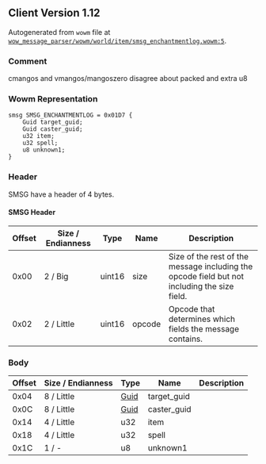 ## Client Version 1.12

Autogenerated from `wowm` file at [`wow_message_parser/wowm/world/item/smsg_enchantmentlog.wowm:5`](https://github.com/gtker/wow_messages/tree/main/wow_message_parser/wowm/world/item/smsg_enchantmentlog.wowm#L5).

### Comment

cmangos and vmangos/mangoszero disagree about packed and extra u8

### Wowm Representation
```rust,ignore
smsg SMSG_ENCHANTMENTLOG = 0x01D7 {
    Guid target_guid;
    Guid caster_guid;
    u32 item;
    u32 spell;
    u8 unknown1;
}
```
### Header
SMSG have a header of 4 bytes.

#### SMSG Header
| Offset | Size / Endianness | Type   | Name   | Description |
| ------ | ----------------- | ------ | ------ | ----------- |
| 0x00   | 2 / Big           | uint16 | size   | Size of the rest of the message including the opcode field but not including the size field.|
| 0x02   | 2 / Little        | uint16 | opcode | Opcode that determines which fields the message contains.|
### Body
| Offset | Size / Endianness | Type | Name | Description |
| ------ | ----------------- | ---- | ---- | ----------- |
| 0x04 | 8 / Little | [Guid](../spec/packed-guid.md) | target_guid |  |
| 0x0C | 8 / Little | [Guid](../spec/packed-guid.md) | caster_guid |  |
| 0x14 | 4 / Little | u32 | item |  |
| 0x18 | 4 / Little | u32 | spell |  |
| 0x1C | 1 / - | u8 | unknown1 |  |

